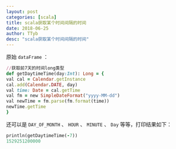 ```yaml
---
layout: post
categories: [scala]
title: scala获取某个时间间隔的时间
date: 2018-06-25
author: TTyb
desc: "scala获取某个时间间隔的时间"
---
```


原始 `dataFrame` ：

~~~ruby
//获取前7天的时间long类型
def getDaytimeTime(day:Int): Long = {
val cal = Calendar.getInstance
cal.add(Calendar.DATE, day)
val time: Date = cal.getTime
val fm = new SimpleDateFormat("yyyy-MM-dd")
val newTime = fm.parse(fm.format(time))
newTime.getTime
}
~~~

还可以是 `DAY_OF_MONTH` 、 `HOUR` 、 `MINUTE` 、 `Day` 等等，打印结果如下：

~~~ruby
println(getDaytimeTime(-7))
1529251200000
~~~